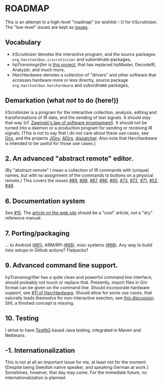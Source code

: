 # ROADMAP

This is an attempt to a high-level "roadmap" (or wishlist :-)) for IrScrutinizer.
The "low-level" issues are kept as [issues](https://github.com/bengtmartensson/IrScrutinizer/issues).

## Vocabulary
* _IrScrutinizer_ denotes the interactive program, and the source packages `org.harctoolbox.irscrutinizer` and subordinate packages,
* _IrpTransmogrifier_ is [this project](https://github.com/bengtmartensson/IrpTransmogrifier), that has replaced IrpMaster, DecodeIR, Analyzer, and much more,
* _HarcHardware_ denotes a collection of "drivers" and other software that accesses hardware more or less directly,
  source package `org.harctoolbox.harchardware` and subordinate packages,


## Demarkation (what _not_ to do (here!))
IrScrutinizer is a program for the interactive collection, analysis, editing and transformations of IR data,
and the sending of test signals. It should stay that way (cf. [Zawinski's law of software envelopment](https://en.wikipedia.org/wiki/Jamie_Zawinski#Zawinski.27s_law_of_software_envelopment)).
It should not be turned into a daemon or a production program for sending or receiving IR signals.
(This is not to say that I do not care about these use cases, see [Girs](http://www.harctoolbox.org/Girs.html),
and the projects [JGirs](https://github.com/bengtmartensson/JGirs), [AGirs](https://github.com/bengtmartensson/AGirs),
[dispatcher](https://github.com/bengtmartensson/dispatcher). Also note that
HarcHardware is intended to be useful for those use cases.)

## 2. An advanced "abstract remote" editor.
(By "abstract remote" I mean a collection of IR commands with (unique) names, but with no assignment of the commands to
buttons on a physical remote.) This covers the issues
[#89](https://github.com/bengtmartensson/IrScrutinizer/issues/89),
[#88](https://github.com/bengtmartensson/IrScrutinizer/issues/88),
[#87](https://github.com/bengtmartensson/IrScrutinizer/issues/87),
[#86](https://github.com/bengtmartensson/IrScrutinizer/issues/86),
[#85](https://github.com/bengtmartensson/IrScrutinizer/issues/85),
[#73](https://github.com/bengtmartensson/IrScrutinizer/issues/73),
[#72](https://github.com/bengtmartensson/IrScrutinizer/issues/72),
[#71](https://github.com/bengtmartensson/IrScrutinizer/issues/71),
[#52](https://github.com/bengtmartensson/IrScrutinizer/issues/52),
[#48](https://github.com/bengtmartensson/IrScrutinizer/issues/48).

## 6. Documentation system
See [#15](https://github.com/bengtmartensson/IrScrutinizer/issues/15). The
[article on the web site](http://harctoolbox.org/IrScrutinizer.html) should be a "cool" article,
not a "dry" reference manual.

## 7. Porting/packaging
... to Android ([#81](https://github.com/bengtmartensson/IrScrutinizer/issues/81)),
ARM/RPi ([#68](https://github.com/bengtmartensson/IrScrutinizer/issues/68)),
misc systems ([#68](https://github.com/bengtmartensson/IrScrutinizer/issues/68)).
Any way to build inno setups in Github actions?
Flatpacks?

## 9. Advanced command line support.
IrpTransmogrifier has a quite clean and powerful command line interface; should probably not touch or replace that.
Presently, import files in Girr format can be given on the command line.
Should incorporate hardware support, see [#11 of HarcHardware](https://github.com/bengtmartensson/HarcHardwareBundle/issues/11).
Should allow for some use cases, that naturally leads themselvs for non-interactive
exection, see [this discussion](https://github.com/bengtmartensson/IrScrutinizer/issues/26#issuecomment-431651739).
Still, a finished concept is missing.

## 10. Testing
I strive to have [TestNG](http://testng.org) based Java testing, integrated in Maven and Netbeans.

## -1. Internationalization
This is not at all an important issue for me, at least not for the moment.
(Despite being Swedish native speaker, and speaking German at work.) Sometimes, however,
that day may come. For the immediate future, no internationalization is planned.